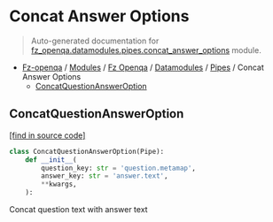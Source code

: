 # Concat Answer Options

> Auto-generated documentation for [fz_openqa.datamodules.pipes.concat_answer_options](blob/master/fz_openqa/datamodules/pipes/concat_answer_options.py) module.

- [Fz-openqa](../../../README.md#fz-openqa-index) / [Modules](../../../MODULES.md#fz-openqa-modules) / [Fz Openqa](../../index.md#fz-openqa) / [Datamodules](../index.md#datamodules) / [Pipes](index.md#pipes) / Concat Answer Options
    - [ConcatQuestionAnswerOption](#concatquestionansweroption)

## ConcatQuestionAnswerOption

[[find in source code]](blob/master/fz_openqa/datamodules/pipes/concat_answer_options.py#L5)

```python
class ConcatQuestionAnswerOption(Pipe):
    def __init__(
        question_key: str = 'question.metamap',
        answer_key: str = 'answer.text',
        **kwargs,
    ):
```

Concat question text with answer text
